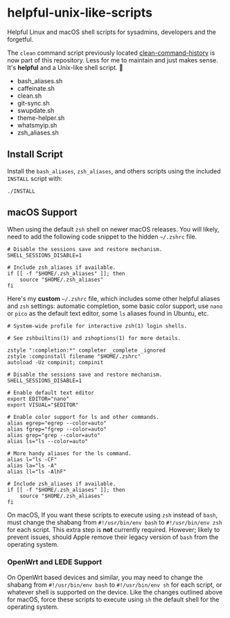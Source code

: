 # helpful-unix-like-scripts

Helpful Linux and macOS shell scripts for sysadmins, developers and the forgetful.

The `clean` command script previously located [clean-command-history](https://github.com/robertlarocca/clean-command-history) is now part of this repository. Less for me to maintain and just makes sense. It's **helpful** and a Unix-like shell script. 🙂

-   bash_aliases.sh
-   caffeinate.sh
-   clean.sh
-   git-sync.sh
-   swupdate.sh
-   theme-helper.sh
-   whatsmyip.sh
-   zsh_aliases.sh

## Install Script

Install the `bash_aliases`, `zsh_aliases`, and others scripts using the included `INSTALL` script with:

```shell
./INSTALL
```

## macOS Support

When using the default `zsh` shell on newer macOS releases. You will likely, need to add the following code snippet to the hidden `~/.zshrc` file.

```shell
# Disable the sessions save and restore mechanism.
SHELL_SESSIONS_DISABLE=1

# Include zsh_aliases if available.
if [[ -f "$HOME/.zsh_aliases" ]]; then
	source "$HOME/.zsh_aliases"
fi
```

Here's my **custom** `~/.zshrc` file, which includes some other helpful aliases and `zsh` settings: automatic completion, some basic color support, use `nano` or `pico` as the default text editor, some `ls` aliases found in Ubuntu, etc.

```shell
# System-wide profile for interactive zsh(1) login shells.

# See zshbuiltins(1) and zshoptions(1) for more details.

zstyle ":completion:*" completer _complete _ignored
zstyle :compinstall filename "$HOME/.zshrc"
autoload -Uz compinit; compinit

# Disable the sessions save and restore mechanism.
SHELL_SESSIONS_DISABLE=1

# Enable default text editor
export EDITOR="nano"
export VISUAL="$EDITOR"

# Enable color support for ls and other commands.
alias egrep="egrep --color=auto"
alias fgrep="fgrep --color=auto"
alias grep="grep --color=auto"
alias ls="ls --color=auto"

# More handy aliases for the ls command.
alias l="ls -CF"
alias la="ls -A"
alias ll="ls -AlhF"

# Include zsh_aliases if available.
if [[ -f "$HOME/.zsh_aliases" ]]; then
	source "$HOME/.zsh_aliases"
fi
```

On macOS, If you want these scripts to execute using `zsh` instead of `bash`, must change the shabang from `#!/usr/bin/env bash` to `#!/usr/bin/env zsh` for each script. This extra step is **not** currently required. However; likely to prevent issues, should Apple remove their legacy version of `bash` from the operating system.

### OpenWrt and LEDE Support

On OpenWrt based devices and similar, you may need to change the shabang from `#!/usr/bin/env bash` to `#!/usr/bin/env sh` for each script, or whatever shell is supported on the device. Like the changes outlined above for macOS, force these scripts to execute using `sh` the default shell for the operating system.

